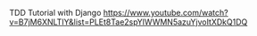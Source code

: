 TDD Tutorial with Django
https://www.youtube.com/watch?v=B7jM6XNLTIY&list=PLEt8Tae2spYlWWMN5azuYjvoItXDkQ1DQ
